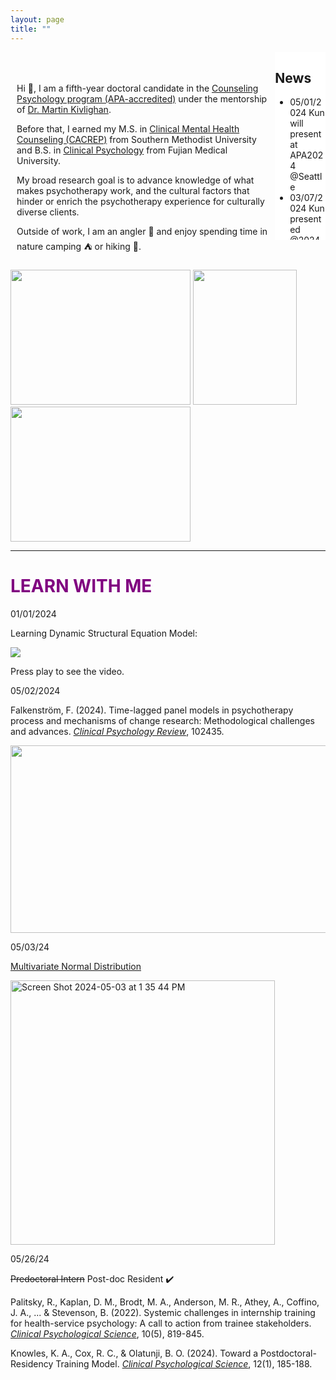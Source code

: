 ```yaml
---
layout: page
title: ""
---
```

<div style="display: flex; width: 100%;">
  <!-- Main Content Area -->
  <div style="flex: 5; padding: 10px;">
    <h1></h1>
    <p>Hi 👋, I am a fifth-year doctoral candidate in the <a href="https://education.uiowa.edu/areas-study/counseling-and-mental-health/counseling-psychology">Counseling Psychology program (APA-accredited)</a> under the mentorship of <a href="https://scholar.google.com/citations?user=eOy2ZCkAAAAJ&hl=en">Dr. Martin Kivlighan</a>.</p>
    <p>Before that, I earned my M.S. in <a href="https://www.smu.edu/simmons/academics/counseling/ms-counseling">Clinical Mental Health Counseling (CACREP)</a> from Southern Methodist University and B.S. in <a href="https://www.fjmu.edu.cn/">Clinical Psychology</a> from Fujian Medical University.</p>
    <p>My broad research goal is to advance knowledge of what makes psychotherapy work, and the cultural factors that hinder or enrich the psychotherapy experience for culturally diverse clients.</p>
    <p>Outside of work, I am an angler 🎣 and enjoy spending time in nature camping ⛺ or hiking 🥾.</p>

  </div>

  <!-- Sidebar Area -->
  <div style="flex: 1; background-color: white; padding: 0px; height: 300px; overflow-y: auto;">
    <h2>News</h2>
    <ul>
    <li>05/01/2024 Kun will present at APA2024 @Seattle </li>
    <li>03/07/2024 Kun presented @2024APOS </li>
    <li>02/01/2024 Kun will present @2024RMPA </li>
    </ul>
  </div>
</div>

<img src="https://github.com/anglerkw/anglerkw.github.io/assets/168578386/4adae32b-8063-46e9-bf88-6c2a15d9d410" width="288" height="216">
<img src="https://github.com/anglerkw/anglerkw.github.io/assets/168578386/f71f634c-a517-48f2-96b5-b232de9eed98" width="166" height="216">
<img src="https://github.com/anglerkw/anglerkw.github.io/assets/168578386/2ef9ad60-4ad9-4e4d-9246-0aef399b5478" width="288" height="216">

---
# <span style="color: purple ">LEARN WITH ME</span>

01/01/2024

Learning Dynamic Structural Equation Model:

[![](https://markdown-videos-api.jorgenkh.no/youtube/lvh-16N0HPY)](https://youtu.be/lvh-16N0HPY)

Press play to see the video.

05/02/2024

Falkenström, F. (2024). Time-lagged panel models in psychotherapy process and mechanisms of change research: Methodological challenges and advances. *[Clinical Psychology Review](https://www.sciencedirect.com/science/article/pii/S0272735824000564?ref=pdf_download&fr=RR-2&rr=87d17d6b4b361130#bb0370)*, 102435.

<img src="https://github.com/anglerkw/anglerkw.github.io/assets/168578386/0a6d6551-e3c4-4230-abc0-c33a1aab6fc7" width="700" height="300">

05/03/24

[Multivariate Normal Distribution](https://en.wikipedia.org/wiki/Multivariate_normal_distribution)

<img width="423" alt="Screen Shot 2024-05-03 at 1 35 44 PM" src="https://github.com/anglerkw/anglerkw.github.io/assets/168578386/59b87514-7950-42fa-adcb-d7e12e17ab4a">

05/26/24

<s>Predoctoral Intern</s> Post-doc Resident ✔️

Palitsky, R., Kaplan, D. M., Brodt, M. A., Anderson, M. R., Athey, A., Coffino, J. A., ... & Stevenson, B. (2022). Systemic challenges in internship training for health-service psychology: A call to action from trainee stakeholders. *[Clinical Psychological Science](https://journals.sagepub.com/doi/10.1177/21677026211072232)*, 10(5), 819-845.

Knowles, K. A., Cox, R. C., & Olatunji, B. O. (2024). Toward a Postdoctoral-Residency Training Model. *[Clinical Psychological Science](https://journals.sagepub.com/doi/full/10.1177/21677026231156594)*, 12(1), 185-188.
